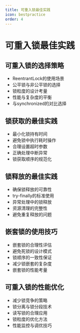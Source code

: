 ```yaml
---
title: 可重入锁最佳实践
icon: bestpractice
order: 4
---
```


# 可重入锁最佳实践

## 可重入锁的选择策略

- ReentrantLock的使用场景
- 公平锁与非公平锁的选择
- 锁粒度的设计考量
- 性能与复杂度的平衡
- 与synchronized的对比选择

## 锁获取的最佳实践

- 最小化锁持有时间
- 避免锁中执行耗时操作
- 合理设置超时参数
- 正确处理中断异常
- 锁获取顺序的规范化

## 锁释放的最佳实践

- 确保锁释放的可靠性
- try-finally的标准使用
- 异常处理中的锁释放
- 资源清理的完整性
- 避免重复释放的问题

## 嵌套锁的使用技巧

- 嵌套锁的合理性评估
- 避免死锁的设计模式
- 锁顺序的一致性保证
- 减少锁嵌套的复杂度
- 嵌套锁的性能考量

## 可重入锁的性能优化

- 减少锁竞争的策略
- 锁分离与锁分段技术
- 读写锁的合理应用
- 锁粒度的优化方法
- 性能监控与调优技巧

